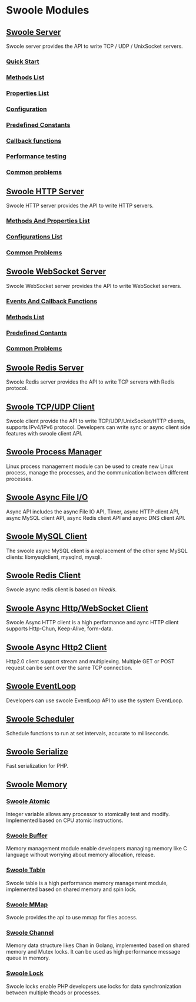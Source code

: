 # Swoole Modules

## [Swoole Server](/modules/swoole-server/introduction.md)

Swoole server provides the API to write TCP / UDP / UnixSocket servers.

### [Quick Start](/modules/swoole-server/quick-start.md)

### [Methods List](/modules/swoole-server/methods.md)

### [Properties List](/modules/swoole-server/properties.md)

### [Configuration](/modules/swoole-server/configuration.md)

### [Predefined Constants](/modules/swoole-server/predefined-constants.md)

### [Callback functions](/modules/swoole-server/callback-functions.md)

### [Performance testing](/modules/swoole-server/performance-testing.md)

### [Common problems](/modules/swoole-server/common-problems.md)

## [Swoole HTTP Server](/modules/swoole-http-server/introduction.md)

Swoole HTTP server provides the API to write HTTP servers.

### [Methods And Properties List](/modules/swoole-http-server/methods_properties.md)

### [Configurations List](/modules/swoole-http-server/configuration.md)

### [Common Problems](/modules/swoole-http-server/common-problems.md)

## [Swoole WebSocket Server](/modules/swoole-websocket-server/introduction.md)

Swoole WebSocket server provides the API to write WebSocket servers.

### [Events And Callback Functions](/modules/swoole-websocket-server/events-callbacks.md)

### [Methods List](/modules/swoole-websocket-server/methods.md)

### [Predefined Contants](/modules/swoole-websocket-server/constants.md)

### [Common Problems](/modules/swoole-websocket-server/common-problems.md)

## [Swoole Redis Server](/modules/swoole-redis-server/introduction.md)

Swoole Redis server provides the API to write TCP servers with Redis protocol.

## [Swoole TCP/UDP Client](/modules/swoole-client/introduction.md)

Swoole client provide the API to write TCP/UDP/UnixSocket/HTTP clients, supports IPv4/IPv6 protocol. Developers can write sync or async client side features with swoole client API.

## [Swoole Process Manager](/modules/swoole-process/introduction.md)

Linux process management module can be used to create new Linux process, manage the processes, and the communication between different processes.

## [Swoole Async File I/O](/modules/swoole-async-io/introduction.md)

Async API includes the async File IO API, Timer, async HTTP client API, async MySQL client API,  async Redis client API and async DNS client API.

## [Swoole MySQL Client](/modules/swoole-async-mysql-client/introduction.md)

The swoole async MySQL client is a replacement of the other sync MySQL clients: libmysqlclient, mysqlnd, mysqli.

## [Swoole Redis Client](/modules/swoole-async-redis-client/introduction.md)

Swoole async redis client is based on *hiredis*.

## [Swoole Async Http/WebSocket Client](/modules/swoole-async-http-client/introduction.md)

Swoole Async HTTP client is a high performance and aync HTTP client supports Http-Chun, Keep-Alive, form-data.

## [Swoole Async Http2 Client](/modules/swoole-async-http2-client/introduction.md)

Http2.0 client support stream and multiplexing. Multiple GET or POST request can be sent over the same TCP connection.

## [Swoole EventLoop](/modules/swoole-event-loop/introduction.md)

Developers can use swoole EventLoop API to use the system EventLoop.

## [Swoole Scheduler](/modules/swoole-scheduler/introduction.md)

Schedule functions to run at set intervals, accurate to milliseconds.

## [Swoole Serialize](/modules/swoole-serialize/introduction.md)

Fast serialization for PHP.

## [Swoole Memory](/modules/swoole-memory/introduction.md)

### [Swoole Atomic](/modules/swoole-atomic/introduction.md)

Integer variable allows any processor to atomically test and modify. Implemented based on CPU atomic instructions.

### [Swoole Buffer](/modules/swoole-buffer/introduction.md)

Memory management module enable developers managing memory like C language without worrying about memory allocation, release.

### [Swoole Table](/modules/swoole-table/introduction.md)

Swoole table is a high performance memory management module, implemented based on shared memory and spin lock.

### [Swoole MMap](/modules/swoole-mmap/introduction.md)

Swoole provides the api to use mmap for files access.

### [Swoole Channel](/modules/swoole-channel/introduction.md)

Memory data structure likes Chan in Golang, implemented based on shared memory and Mutex locks. It can be used as high performance message queue in memory. 

### [Swoole Lock](/modules/swoole-lock/introduction.md)

Swoole locks enable PHP developers use locks for data synchronization between multiple theads or processes.


